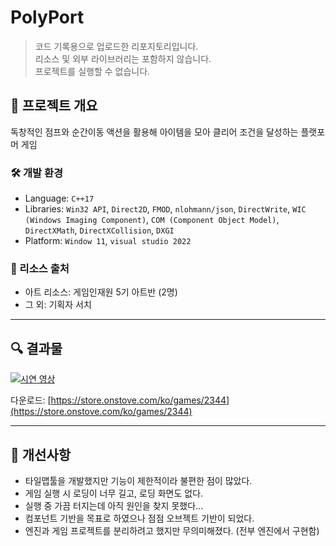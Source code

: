 # PolyPort

> 코드 기록용으로 업로드한 리포지토리입니다.  
> 리소스 및 외부 라이브러리는 포함하지 않습니다.  
> 프로젝트를 실행할 수 없습니다.  

## 📌 프로젝트 개요
독창적인 점프와 순간이동 액션을 활용해 아이템을 모아 클리어 조건을 달성하는 플랫포머 게임


### 🛠 개발 환경
- Language: `C++17`
- Libraries: `Win32 API`, `Direct2D`, `FMOD`, `nlohmann/json`, `DirectWrite`, `WIC (Windows Imaging Component)`, `COM (Component Object Model)`, `DirectXMath`, `DirectXCollision`, `DXGI`
- Platform: `Window 11`, `visual studio 2022`

### 🔗 리소스 출처
- 아트 리소스: 게임인재원 5기 아트반 (2명)
- 그 외: 기획자 서치

---

## 🔍 결과물

[![시연 영상](https://img.youtube.com/vi/jdqNjF8CTdQ/0.jpg)](https://www.youtube.com/watch?v=jdqNjF8CTdQ)

다운로드: [https://store.onstove.com/ko/games/2344](https://store.onstove.com/ko/games/2344)

---

## 🔧 개선사항
- 타일맵툴을 개발했지만 기능이 제한적이라 불편한 점이 많았다.
- 게임 실행 시 로딩이 너무 길고, 로딩 화면도 없다.
- 실행 중 가끔 터지는데 아직 원인을 찾지 못했다...
- 컴포넌트 기반을 목표로 하였으나 점점 오브젝트 기반이 되었다.
- 엔진과 게임 프로젝트를 분리하려고 했지만 무의미해졌다. (전부 엔진에서 구현함)
